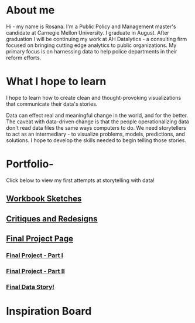 # About me 
Hi - my name is Rosana. I'm a Public Policy and Management master's candidate at Carnegie Mellon University. I graduate in August. After graduation I will be continuing my work at AH Datalytics - a consulting firm focused on bringing cutting edge analytics to public organizations. My primary focus is on harnessing data to help police departments in their reform efforts. 

# What I hope to learn 
I hope to learn how to create clean and thought-provoking visualizations that communicate their data's stories. 

Data can effect real and meaningful change in the world, and for the better. The caveat with data-driven change is that the people operationalizing data don't read data files the same ways computers to do. We need storytellers to act as an intermediary - to visualize problems, models, predictions, and solutions. I hope to develop the skills needed to begin telling those stories. 

# Portfolio-
Click below to view my first attempts at storytelling with data!
## [Workbook Sketches](workbook_RosanaGuernica.md)
## [Critiques and Redesigns](critiques_redesigns_Rosana.md) 
## [Final Project Page](final_project_Guernica.md)
### [Final Project - Part I](final_project_RosanaGuernica.md) 
### [Final Project - Part II](final_project_2_RosanaGuernica.md)
### [Final Data Story!](https://carnegiemellon.shorthandstories.com/data-driven-police-reform/index.html)

# Inspiration Board 
